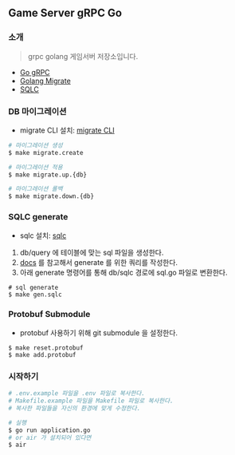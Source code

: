 ## Game Server gRPC Go

### 소개
> grpc golang 게임서버 저장소입니다.
- [Go gRPC](https://grpc.io/docs/languages/go/quickstart)
- [Golang Migrate](https://github.com/golang-migrate/migrate)
- [SQLC](https://github.com/kyleconroy/sqlc)


### DB 마이그레이션
- migrate CLI 설치: [migrate CLI](https://github.com/golang-migrate/migrate/tree/master/cmd/migrate)
```bash
# 마이그레이션 생성
$ make migrate.create

# 마이그레이션 적용
$ make migrate.up.{db}

# 마이그레이션 롤백
$ make migrate.down.{db}
```

### SQLC generate
- sqlc 설치: [sqlc](https://docs.sqlc.dev/en/latest/overview/install.html)
1. db/query 에 테이블에 맞는 sql 파일을 생성한다.
2. [docs](https://docs.sqlc.dev/en/latest/index.html#) 를 참고해서 generate 를 위한 쿼리를 작성한다.
3. 아래 generate 명령어를 통해 db/sqlc 경로에 sql.go 파일로 변환한다.
```shell
# sql generate
$ make gen.sqlc
```

### Protobuf Submodule
- protobuf 사용하기 위해 git submodule 을 설정한다.
```shell
$ make reset.protobuf
$ make add.protobuf
```

### 시작하기
```bash
# .env.example 파일을 .env 파일로 복사한다.
# Makefile.example 파일을 Makefile 파일로 복사한다.
# 복사한 파일들을 자신의 환경에 맞게 수정한다.

# 실행
$ go run application.go
# or air 가 설치되어 있다면
$ air
```
